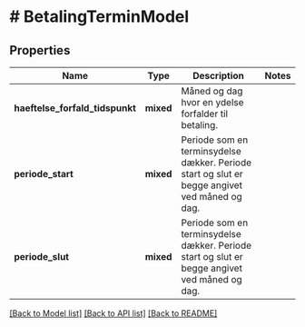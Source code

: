 # # BetalingTerminModel

## Properties

Name | Type | Description | Notes
------------ | ------------- | ------------- | -------------
**haeftelse_forfald_tidspunkt** | **mixed** | Måned og dag hvor en ydelse forfalder til betaling. |
**periode_start** | **mixed** | Periode som en terminsydelse dækker. Periode start og slut er begge angivet ved måned og dag. |
**periode_slut** | **mixed** | Periode som en terminsydelse dækker. Periode start og slut er begge angivet ved måned og dag. |

[[Back to Model list]](../../README.md#models) [[Back to API list]](../../README.md#endpoints) [[Back to README]](../../README.md)
